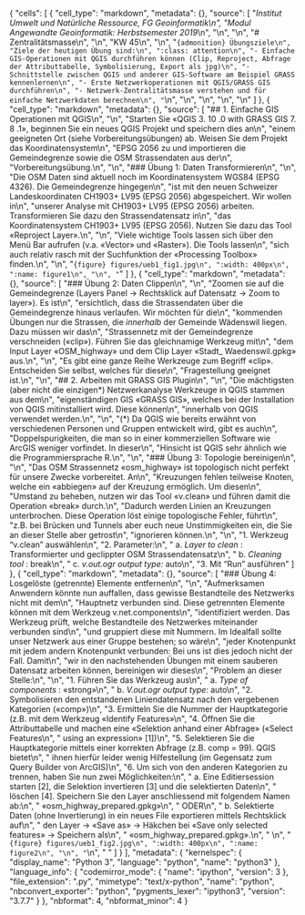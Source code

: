 {
 "cells": [
  {
   "cell_type": "markdown",
   "metadata": {},
   "source": [
    "_Institut Umwelt und Natürliche Ressource, FG Geoinformatik\n",
    "Modul Angewandte Geoinformatik: Herbstsemester 2019_\n",
    "\n",
    "\n",
    "# Zentralitätsmasse\n",
    "\n",
    "KW 45\n",
    "\n",
    "```{admonition} Übungsziele\n",
    "Ziele der heutigen Übung sind:\n",
    ":class: attention\n",
    "- Einfache GIS-Operationen mit QGIS durchführen können (Clip, Reproject, Abfrage der Attributtabelle, Symbolisierung, Export als jpg)\n",
    "- Schnittstelle zwischen QGIS und anderer GIS-Software am Beispiel GRASS kennenlernen\n",
    "- Erste Netzwerkoperationen mit QGIS/GRASS GIS durchführen\n",
    "- Netzwerk-Zentralitätsmasse verstehen und für einfache Netzwerkdaten berechnen\n",
    "```\n",
    "\n",
    "\n",
    "\n",
    "\n"
   ]
  },
  {
   "cell_type": "markdown",
   "metadata": {},
   "source": [
    "## 1. Einfache GIS Operationen mit QGIS\n",
    "\n",
    "Starten Sie «QGIS 3. 10 .0 with GRASS GIS 7. 8 .1», beginnen Sie ein neues QGIS Projekt und speichern dies an\n",
    "einem geeigneten Ort (siehe Vorbereitungsübungen) ab. Weisen Sie dem Projekt das Koordinatensystem\n",
    "EPSG 2056 zu und importieren die Gemeindegrenze sowie die OSM Strassendaten aus der\n",
    "Vorbereitungsübung.\n",
    "\n",
    "### Übung 1: Daten Transformieren\n",
    "\n",
    "Die OSM Daten sind aktuell noch im Koordinatensystem WGS84 (EPSG 4326). Die Gemeindegrenze hingegen\n",
    "ist mit den neuen Schweizer Landeskoordinaten CH1903+ LV95 (EPSG 2056) abgespeichert. Wir wollen in\n",
    "unserer Analyse mit CH1903+ LV95 (EPSG 2056) arbeiten. Transformieren Sie dazu den Strassendatensatz in\n",
    "das Koordinatensystem CH1903+ LV95 (EPSG 2056). Nutzen Sie dazu das Tool «Reproject Layer».\n",
    "\n",
    "Viele wichtige Tools lassen sich über den Menü Bar aufrufen (v.a. «Vector» und «Raster»). Die Tools lassen\n",
    "sich auch relativ rasch mit der Suchfunktion der «Processing Toolbox» finden.\n",
    "\n",
    "```{figure} figures/ueb1_fig1.jpg\n",
    ":width: 400px\n",
    ":name: figure1\n",
    "\n",
    "```"
   ]
  },
  {
   "cell_type": "markdown",
   "metadata": {},
   "source": [
    "### Übung 2: Daten Clippen\n",
    "\n",
    "Zoomen sie auf die Gemeindegrenze (Layers Panel -> Rechtsklick auf Datensatz -> Zoom to layer»). Es ist\n",
    "ersichtlich, dass die Strassendaten über die Gemeindegrenze hinaus verlaufen. Wir möchten für die\n",
    "kommenden Übungen nur die Strassen, die _innerhalb_ der Gemeinde Wädenswil liegen. Dazu müssen wir das\n",
    "Strassennetz mit der Gemeindegrenze verschneiden («clip»). Führen Sie das gleichnamige Werkzeug mit\n",
    "dem Input Layer «OSM_highway» und dem Clip Layer «Stadt_ Waedenswil.gpkg» aus.\n",
    "\n",
    "Es gibt eine ganze Reihe Werkzeuge zum Begriff «clip». Entscheiden Sie selbst, welches für diese\n",
    "Fragestellung geeignet ist.\n",
    "\n",
    "## 2. Arbeiten mit GRASS GIS Plugin\n",
    "\n",
    "Die mächtigsten (aber nicht die einzigen*) Netzwerkanalyse Werkzeuge in QGIS stammen aus dem\n",
    "eigenständigen GIS «GRASS GIS», welches bei der Installation von QGIS mitinstalliert wird. Diese können\n",
    "innerhalb von QGIS verwendet werden.\n",
    "\n",
    "(*) Da QGIS wie bereits erwähnt von verschiedenen Personen und Gruppen entwickelt wird, gibt es auch\n",
    "Doppelspurigkeiten, die man so in einer kommerziellen Software wie ArcGIS weniger vorfindet. In dieser\n",
    "Hinsicht ist QGIS sehr ähnlich wie die Programmiersprache R.\n",
    "\n",
    "### Übung 3: Topologie bereinigen\n",
    "\n",
    "Das OSM Strassennetz «osm_highway» ist topologisch nicht perfekt für unsere Zwecke vorbereitet. An\n",
    "Kreuzungen fehlen teilweise Knoten, welche ein «abbiegen» auf der Kreuzung ermöglich. Um diesen\n",
    "Umstand zu beheben, nutzen wir das Tool «v.clean» und führen damit die Operation «break» durch.\n",
    "Dadurch werden Linien an Kreuzungen unterbrochen. Diese Operation löst einige topologische Fehler, führt\n",
    "z.B. bei Brücken und Tunnels aber euch neue Unstimmigkeiten ein, die Sie an dieser Stelle aber getrost\n",
    "ignorieren können.\n",
    "\n",
    "1. Werkzeug “v.clean” auswählen\n",
    "2. Parameter:\n",
    "    a. _Layer to clean_ : Transformierter und geclippter OSM Strassendatensatz\n",
    "    b. _Cleaning tool_ : break\n",
    "    c. _v.out.ogr output type:_ auto\n",
    "3. Mit “Run” ausführen"
   ]
  },
  {
   "cell_type": "markdown",
   "metadata": {},
   "source": [
    "### Übung 4: Losgelöste (getrennte) Elemente entfernen\n",
    "\n",
    "Aufmerksamen Anwendern könnte nun auffallen, dass gewisse Bestandteile des Netzwerks nicht mit dem\n",
    "Hauptnetz verbunden sind. Diese getrennten Elemente können mit dem Werkzeug v.net.components\n",
    "identifiziert werden. Das Werkzeug prüft, welche Bestandteile des Netzwerkes miteinander verbunden sind\n",
    "und gruppiert diese mit Nummern. Im Idealfall sollte unser Netzwerk aus einer Gruppe bestehen; so wäre\n",
    "jeder Knotenpunkt mit jedem andern Knotenpunkt verbunden: Bei uns ist dies jedoch nicht der Fall. Damit\n",
    "wir in den nachstehenden Übungen mit einem sauberen Datensatz arbeiten können, bereinigen wir dieses\n",
    "Problem an dieser Stelle:\n",
    "\n",
    "1. Führen Sie das Werkzeug aus\n",
    "    a. _Type of components_ : «strong»\n",
    "    b. _V.out.ogr output type:_ auto\n",
    "2. Symbolisieren den entstandenen Liniendatensatz nach den vergebenen Kategorien («comp»)\n",
    "3. Ermitteln Sie die Nummer der Hauptkategorie (z.B. mit dem Werkzeug «Identify Features»\n",
    "4. Öffnen Sie die Attributtabelle und machen eine «Selektion anhand einer Abfrage» («Select Features\n",
    "    using an expression» [1])\n",
    "5. Selektieren Sie die Hauptkategorie mittels einer korrekten Abfrage (z.B. comp = 99). QGIS bietet\n",
    "    ihnen hierfür leider wenig Hilfestellung (im Gegensatz zum Query Builder von ArcGIS)\n",
    "6. Um sich von den anderen Kategorien zu trennen, haben Sie nun zwei Möglichkeiten:\n",
    "    a. Eine Editiersession starten [2], die Selektion invertieren [3] und die selektierten Daten\n",
    "       löschen [4]. Speichern Sie den Layer anschliessend mit folgendem Namen ab:\n",
    "       «osm_highway_prepared.gpkg»\n",
    "       ODER\n",
    "    b. Selektierte Daten (ohne Invertierung) in ein neues File exportieren mittels Rechtsklick auf\n",
    "       den Layer -> «Save as» -> Häkchen bei «Save only selected features» -> Speichern als\n",
    "       «osm_highway_prepared.gpkg».\n",
    "       \n",
    "```{figure} figures/ueb1_fig2.jpg\n",
    ":width: 400px\n",
    ":name: figure2\n",
    "\n",
    "```\n",
    "       "
   ]
  }
 ],
 "metadata": {
  "kernelspec": {
   "display_name": "Python 3",
   "language": "python",
   "name": "python3"
  },
  "language_info": {
   "codemirror_mode": {
    "name": "ipython",
    "version": 3
   },
   "file_extension": ".py",
   "mimetype": "text/x-python",
   "name": "python",
   "nbconvert_exporter": "python",
   "pygments_lexer": "ipython3",
   "version": "3.7.7"
  }
 },
 "nbformat": 4,
 "nbformat_minor": 4
}
